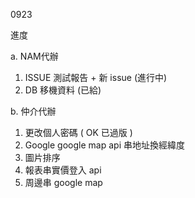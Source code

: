 0923

進度

a. NAM代辦
   1. ISSUE 測試報告 + 新 issue (進行中)
   2. DB 移機資料 (已給)

b. 仲介代辦
   1. 更改個人密碼 ( OK 已過版 )
   2. Google google map api 串地址換經緯度
   3. 圖片排序
   5. 報表串實價登入 api
   6. 周邊串 google map
